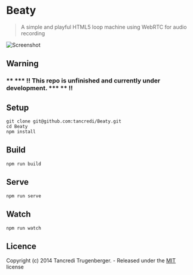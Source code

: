 # Beaty

> A simple and playful HTML5 loop machine using WebRTC for audio recording

![Screenshot](http://oi58.tinypic.com/2n1b0uv.jpg)

## Warning

### ** *** !! This repo is unfinished and currently under development. *** ** !!

## Setup

    git clone git@github.com:tancredi/Beaty.git
    cd Beaty
    npm install

## Build

    npm run build

## Serve

    npm run serve

## Watch

    npm run watch

## Licence

Copyright (c) 2014 Tancredi Trugenberger. - Released under the [MIT](https://github.com/tancredi/Beaty/blob/master/LICENSE) license